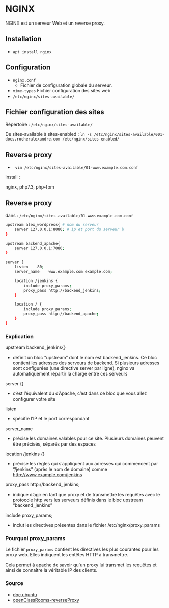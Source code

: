 # NGINX

NGINX est un serveur Web et un reverse proxy.

## Installation

- `apt install nginx`

## Configuration

- `nginx.conf`
    - Fichier de configuration globale du serveur.
- `mime-types`
Fichier configuration des sites web
- `/etc/nginx/sites-available/`


## Fichier configuration des sites

Répertoire : `/etc/nginx/sites-available/`


De sites-available à sites-enabled : `ln -s /etc/nginx/sites-available/001-docs.rocheralexandre.com /etc/nginx/sites-enabled/`


## Reverse proxy

- ` vim /etc/nginx/sites-available/01-www.example.com.conf`

install : 

nginx, php7.3, php-fpm




## Reverse proxy

dans : `/etc/nginx/sites-available/01-www.example.com.conf`

```bash
upstream alex_wordpress{ # nom du serveur
    server 127.0.0.1:8080; # ip et port du serveur à 
}

upstream backend_apache{
    server 127.0.0.1:7080;
}

server {
    listen    80;
    server_name    www.example.com example.com;

    location /jenkins {
        include proxy_params;
        proxy_pass http://backend_jenkins;
    }

    location / {
        include proxy_params;
        proxy_pass http://backend_apache;
    }
}
```

### Explication 

upstream backend_jenkins{}

- définit un bloc “upstream” dont le nom est backend_jenkins. Ce bloc contient les adresses des serveurs de backend. Si plusieurs adresses sont configurées (une directive server par ligne), nginx va automatiquement répartir la charge entre ces serveurs

server {}

- c’est l’équivalent du <VirtualHost /> d’Apache, c’est dans ce bloc que vous allez configurer votre site

listen

- spécifie l’IP et le port correspondant

server_name

- précise les domaines valables pour ce site. Plusieurs domaines peuvent être précisés, séparés par des espaces

location /jenkins {}

- précise les règles qui s’appliquent aux adresses qui commencent par “/jenkins” (après le nom de domaine) comme http://www.example.com/jenkins

proxy_pass http://backend_jenkins;

- indique d’agir en tant que proxy et de transmettre les requêtes avec le protocole http vers les serveurs définis dans le bloc upstream “backend_jenkins”

include proxy_params;

- inclut les directives présentes dans le fichier /etc/nginx/proxy_params

### Pourquoi proxy_params

Le fichier  `proxy_params`  contient les directives les plus courantes pour les proxy web. Elles indiquent les entêtes HTTP à transmettre.

Cela permet à apache de savoir qu'un proxy lui transmet les requêtes et ainsi de connaître la véritable IP des clients.

### Source

- [doc.ubuntu](https://doc.ubuntu-fr.org/nginx)
- [openClassRooms-reverseProxy](https://openclassrooms.com/fr/courses/1733551-gerez-votre-serveur-linux-et-ses-services/5236081-mettez-en-place-un-reverse-proxy-avec-nginx)